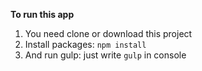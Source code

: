 **To run this app**

1) You need clone or download this project
2) Install packages:
`npm install`
3) And run gulp:
just write `gulp` in console